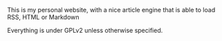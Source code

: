 This is my personal website, with a nice article engine that is able to load
RSS, HTML or Markdown

Everything is under GPLv2 unless otherwise specified.